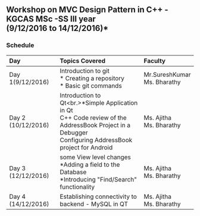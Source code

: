 ## Workshop on MVC  Design Pattern in C++ - KGCAS MSc -SS III year <br/>(9/12/2016 to 14/12/2016)* 
### Schedule
| Day   |Topics Covered|Faculty | 
|:----- |:--------------|:----------------|
| Day 1(9/12/2016) | Introduction to git <br/>* Creating a repository<br/>* Basic git commands<br/> |Mr.SureshKumar <br/>Ms. Bharathy | 
|Day 2 (10/12/2016)|Introduction to Qt<br.>*Simple Application in Qt<br> C++ Code review of the AddressBook Project in a Debugger<br/> Configuring AddressBook project for Android | Ms. Ajitha<br/> Ms. Bharathy| 
|Day 3 (12/12/2016)|some View level changes <br/> *Adding a field to the Database <br/>*Introducing  "Find/Search"  functionality | Ms. Ajitha<br/> Ms. Bharathy|
|Day 4 (14/12/2016)|Establishing connectivity to backend  - MySQL in QT|  Ms. Ajitha<br/> Ms. Bharathy |


